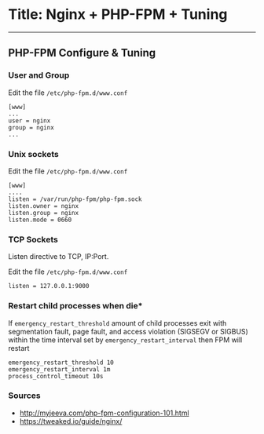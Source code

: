 # Title: Nginx + PHP-FPM + Tuning
<!-- Position: 1 -->
<!-- Tags: Nginx, php, php-fpm -->
<!-- Date: 2016-03-10 18:20:00 -->
---
## PHP-FPM Configure & Tuning

### User and Group

Edit the file `/etc/php-fpm.d/www.conf`
```
[www]
...
user = nginx
group = nginx
...
```

### Unix sockets

Edit the file `/etc/php-fpm.d/www.conf`
```
[www]
....
listen = /var/run/php-fpm/php-fpm.sock
listen.owner = nginx
listen.group = nginx
listen.mode = 0660
```

### TCP Sockets
Listen directive to TCP, IP:Port.

Edit the file `/etc/php-fpm.d/www.conf`
```
listen = 127.0.0.1:9000
```

### Restart child processes when die*

If `emergency_restart_threshold` amount of child processes exit with segmentation fault, page fault, and access violation (SIGSEGV or SIGBUS) within the time interval set by `emergency_restart_interval` then FPM will restart

```
emergency_restart_threshold 10
emergency_restart_interval 1m
process_control_timeout 10s
```

### Sources
- http://myjeeva.com/php-fpm-configuration-101.html
- https://tweaked.io/guide/nginx/

